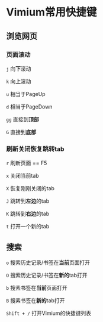 # Vimium常用快捷键
## 浏览网页
### 页面滚动

`j` 向**下**滚动

`k` 向**上**滚动

`u` 相当于PageUp

`d` 相当于PageDown

`gg` 直接到**顶部**

`G` 直接到**底部**

### 刷新关闭恢复跳转tab

`r` 刷新页面 == F5

`x` 关闭当前tab

`X` 恢复刚刚关闭的tab

`J` 跳转到**左边**的tab

`K` 跳转到**右边**的tab

`t` 打开一个新的tab

## 搜索

`o` 搜索历史记录/书签在**当前**页面打开

`O` 搜索历史记录/书签在**新的**tab打开

`b` 搜素书签在**当前**页面打开

`B` 搜素书签在**新的**tab打开

`Shift + /` 打开Vimium的快捷键列表